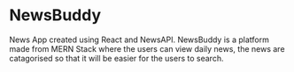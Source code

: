# NewsBuddy
News App created using React and NewsAPI. NewsBuddy is a platform made from MERN Stack where the users can view daily news, the news are catagorised so that it will be easier for the users to search.
